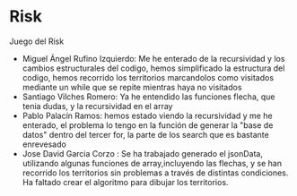 # Risk
Juego del Risk
- Miguel Ángel Rufino Izquierdo: Me he enterado de la recursividad y los cambios estructurales del codigo, hemos simplificado la estructura del codigo, hemos recorrido los territorios marcandolos como visitados mediante un while que se repite mientras haya no visitados
- Santiago Vilches Romero: Ya he entendido las funciones flecha, que tenia dudas, y la recursividad en el array
- Pablo Palacín Ramos: hemos estado viendo la recursividad y me he enterado, el problema lo tengo en la función de generar la "base de datos" dentro del tercer for, la parte de los search que es bastante enrevesado
- Jose David Garcia Corzo : Se ha trabajado generado el jsonData, utilizando algunas funciones de array,incluyendo las flechas, y se han recorrido los territorios sin problemas a través de distintas condiciones. Ha faltado crear el algoritmo para dibujar los territorios. 
